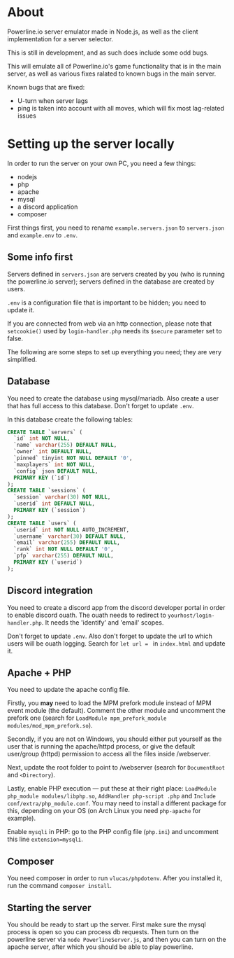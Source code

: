 # About

Powerline.io server emulator made in Node.js, as well as the client implementation for a server selector.

This is still in development, and as such does include some odd bugs.

This will emulate all of Powerline.io's game functionality that is in the main server, as well as various fixes ralated to known bugs in the main server.

Known bugs that are fixed:
- U-turn when server lags
- ping is taken into account with all moves, which will fix most lag-related issues

# Setting up the server locally

In order to run the server on your own PC, you need a few things:
- nodejs
- php
- apache
- mysql
- a discord application
- composer

First things first, you need to rename `example.servers.json` to `servers.json` and `example.env` to `.env`.

## Some info first

Servers defined in `servers.json` are servers created by you (who is running the powerline.io server); servers defined in the database are created by users.

`.env` is a configuration file that is important to be hidden; you need to update it.

If you are connected from web via an http connection, please note that `setcookie()` used by `login-handler.php` needs its `$secure` parameter set to false.

The following are some steps to set up everything you need; they are very simplified.

## Database

You need to create the database using mysql/mariadb. Also create a user that has full access to this database. Don't forget to update `.env`.

In this database create the following tables:
```sql
CREATE TABLE `servers` (
  `id` int NOT NULL,
  `name` varchar(255) DEFAULT NULL,
  `owner` int DEFAULT NULL,
  `pinned` tinyint NOT NULL DEFAULT '0',
  `maxplayers` int NOT NULL,
  `config` json DEFAULT NULL,
  PRIMARY KEY (`id`)
);
CREATE TABLE `sessions` (
  `session` varchar(30) NOT NULL,
  `userid` int DEFAULT NULL,
  PRIMARY KEY (`session`)
);
CREATE TABLE `users` (
  `userid` int NOT NULL AUTO_INCREMENT,
  `username` varchar(30) DEFAULT NULL,
  `email` varchar(255) DEFAULT NULL,
  `rank` int NOT NULL DEFAULT '0',
  `pfp` varchar(255) DEFAULT NULL,
  PRIMARY KEY (`userid`)
);
```

## Discord integration

You need to create a discord app from the discord developer portal in order to enable discord ouath. The ouath needs to redirect to `yourhost/login-handler.php`. It needs the 'identify' and 'email' scopes.

Don't forget to update `.env`. Also don't forget to update the url to which users will be ouath logging. Search for `let url = ` in `index.html` and update it.

## Apache + PHP

You need to update the apache config file.

Firstly, you **may** need to load the MPM prefork module instead of MPM event module (the default). Comment the other module and uncomment the prefork one (search for `LoadModule mpm_prefork_module modules/mod_mpm_prefork.so`).

Secondly, if you are not on Windows, you should either put yourself as the user that is running the apache/httpd process, or give the default user/group (httpd) permission to access all the files inside /webserver.

Next, update the root folder to point to /webserver (search for `DocumentRoot` and `<Directory`).

Lastly, enable PHP execution — put these at their right place: `LoadModule php_module modules/libphp.so`, `AddHandler php-script .php` and `Include conf/extra/php_module.conf`. You may need to install a different package for this, depending on your OS (on Arch Linux you need `php-apache` for example).

Enable `mysqli` in PHP: go to the PHP config file (`php.ini`) and uncomment this line `extension=mysqli`.

## Composer

You need composer in order to run `vlucas/phpdotenv`. After you installed it, run the command `composer install`.

## Starting the server

You should be ready to start up the server. First make sure the mysql process is open so you can process db requests. Then turn on the powerline server via `node PowerlineServer.js`, and then you can turn on the apache server, after which you should be able to play powerline.
